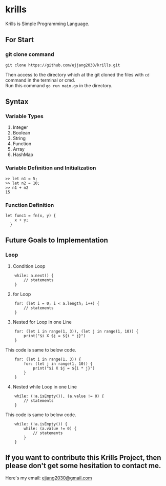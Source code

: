 # krills
Krills is Simple Programming Language.

## For Start
### git clone command
`git clone https://github.com/ejjang2030/krills.git`

Then access to the directory which at the git cloned the files with `cd` command in the terminal or cmd.<br>
Run this command `go run main.go` in the directory.

## Syntax

### Variable Types 
1. Integer
2. Boolean
3. String
4. Function
5. Array
6. HashMap

### Variable Definition and Initialization
```
>> let n1 = 5;
>> let n2 = 10;
>> n1 + n2
15
```

### Function Definition
```
let func1 = fn(x, y) {
    x + y;
  }
```

## Future Goals to Implementation
### Loop
1. Condition Loop
```
    while: a.next() { 
        // statements
    }
```
2. for Loop
``` 
    for: (let i = 0; i < a.length; i++) {
        // statements 
    }
```
3. Nested for Loop in one Line
``` 
    for: (let i in range(1, 3)), (let j in range(1, 10)) {
        print("$i X $j = ${i * j}")
    }
```
This code is same to below code.
```
    for: (let i in range(1, 3)) {
        for: (let j in range(1, 10)) {
            print("$i X $j = ${i * j}")
        }
    }
```
4. Nested while Loop in one Line
```
    while: (!a.isEmpty()), (a.value != 0) {
        // statements
    }
```
This code is same to below code.
```
    while: (!a.isEmpty()) {
        while: (a.value != 0) {
            // statements
        }
    }
```
 

## If you want to contribute this Krills Project, then please don't get some hesitation to contact me. 
Here's my email: ejjang2030@gmail.com

